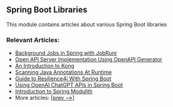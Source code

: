 ## Spring Boot Libraries

This module contains articles about various Spring Boot libraries

### Relevant Articles:

- [Background Jobs in Spring with JobRunr](https://www.baeldung.com/java-jobrunr-spring)
- [Open API Server Implementation Using OpenAPI Generator](https://www.baeldung.com/java-openapi-generator-server)
- [An Introduction to Kong](https://www.baeldung.com/kong)
- [Scanning Java Annotations At Runtime](https://www.baeldung.com/java-scan-annotations-runtime)
- [Guide to Resilience4j With Spring Boot](https://www.baeldung.com/spring-boot-resilience4j)  
- [Using OpenAI ChatGPT APIs in Spring Boot](https://www.baeldung.com/spring-boot-chatgpt-api-openai)
- [Introduction to Spring Modulith](https://www.baeldung.com/spring-modulith)
- More articles: [[prev -->]](/spring-boot-modules/spring-boot-libraries)
